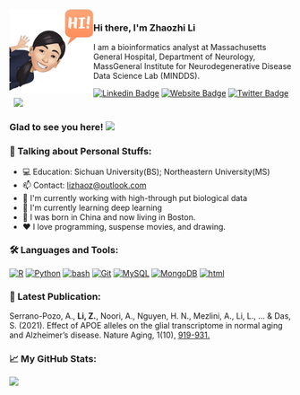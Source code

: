<img align="left" width="150" height="150" margin-right="100" alt="zhaozhili" src="images/hi.png"/>

### Hi there, I'm Zhaozhi Li

I am a bioinformatics analyst at Massachusetts General Hospital, Department of Neurology, MassGeneral Institute for Neurodegenerative Disease Data Science Lab (MINDDS).

[![Linkedin Badge](https://img.shields.io/badge/-LinkedIn-0e76a8?style=flat-square&logo=Linkedin&logoColor=white)](https://www.linkedin.com/in/zhaozhi-li-10749a14a/)
[![Website Badge](https://img.shields.io/badge/Website-3b5998?style=flat-square&logo=google-chrome&logoColor=white)](https://www.linkedin.com/in/zhaozhi-li-10749a14a/)
[![Twitter Badge](https://img.shields.io/badge/-Twitter-00acee?style=flat-square&logo=Twitter&logoColor=white)](https://twitter.com/jerry_zhaozhi)
&nbsp; ![](https://visitor-badge.glitch.me/badge?page_id=lizhaozhi)


### Glad to see you here! <img src="https://c.tenor.com/3_mXIoBPNhoAAAAi/party-parrot.gif" width="25px">


### 🌱 Talking about Personal Stuffs:

- 💻 Education: Sichuan University(BS); Northeastern University(MS)
- 📫 Contact: lizhaoz@outlook.com
- 👾 I'm currently working with high-through put biological data
- 🚀 I'm currently learning deep learning
- 💬 I was born in China and now living in Boston.
- ❤️ I love programming, suspense movies, and drawing. 


### 🛠 Languages and Tools:

[![R](https://img.shields.io/badge/R-276DC3?style=flat-square&logo=r&logoColor=ffffff)](https://www.r-project.org)
[![Python](https://img.shields.io/badge/-Python-3776AB?style=flat-square&logo=python&logoColor=ffffff)](https://www.python.org/)
[![bash](https://img.shields.io/badge/Shell_Script-121011?style=flat-square&logo=gnu-bash&logoColor=ffffff)]()
[![Git](https://img.shields.io/badge/-Git-%23F05032?style=flat-square&logo=git&logoColor=%23ffffff)](https://git-scm.com/)
[![MySQL](https://img.shields.io/badge/-MySQL-4479A1?style=flat-square&logo=MySQL&logoColor=ffffff)](https://www.mysql.com/)
[![MongoDB](https://img.shields.io/badge/-MongoDB-47A248?style=flat-square&logo=MongoDB&logoColor=ffffff)](https://www.mongodb.com/)
[![html](https://img.shields.io/badge/HTML-239120?style=flat-square&logo=html5&logoColor=ffffff)]()


### 📝 Latest Publication:

Serrano-Pozo, A., **Li, Z.**, Noori, A., Nguyen, H. N., Mezlini, A., Li, L., ... & Das, S. (2021). Effect of APOE alleles on the glial transcriptome in normal aging and Alzheimer’s disease. Nature Aging, 1(10), <a href="https://www.researchgate.net/publication/355183269_Effect_of_APOE_alleles_on_the_glial_transcriptome_in_normal_aging_and_Alzheimer's_disease">919-931.</a>


### 📈 My GitHub Stats:

<p>
  <img height="100em" src="https://github-readme-stats.vercel.app/api/top-langs/?username=lizhaozhi&show_icons=true&hide_border=true&layout=compact&langs_count=8&count-private=true"/>
</p>
